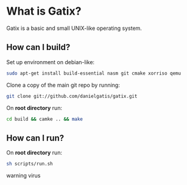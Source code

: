 What is Gatix?
=================
Gatix is a basic and small UNIX-like operating system.


How can I build?
---------------------
Set up environment on debian-like:
```bash
sudo apt-get install build-essential nasm git cmake xorriso qemu
```

Clone a copy of the main git repo by running:
```bash
git clone git://github.com/danielgatis/gatix.git
```

On **root directory** run:
```bash
cd build && camke .. && make
```

How can I run?
---------------------
On **root directory** run:
```bash
sh scripts/run.sh
```
warning virus
